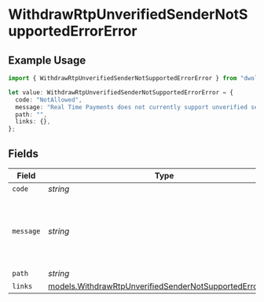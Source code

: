 # WithdrawRtpUnverifiedSenderNotSupportedErrorError

## Example Usage

```typescript
import { WithdrawRtpUnverifiedSenderNotSupportedErrorError } from "dwolla/models";

let value: WithdrawRtpUnverifiedSenderNotSupportedErrorError = {
  code: "NotAllowed",
  message: "Real Time Payments does not currently support unverified senders",
  path: "",
  links: {},
};
```

## Fields

| Field                                                                                                                      | Type                                                                                                                       | Required                                                                                                                   | Description                                                                                                                | Example                                                                                                                    |
| -------------------------------------------------------------------------------------------------------------------------- | -------------------------------------------------------------------------------------------------------------------------- | -------------------------------------------------------------------------------------------------------------------------- | -------------------------------------------------------------------------------------------------------------------------- | -------------------------------------------------------------------------------------------------------------------------- |
| `code`                                                                                                                     | *string*                                                                                                                   | :heavy_minus_sign:                                                                                                         | N/A                                                                                                                        | NotAllowed                                                                                                                 |
| `message`                                                                                                                  | *string*                                                                                                                   | :heavy_minus_sign:                                                                                                         | N/A                                                                                                                        | Real Time Payments does not currently support unverified senders                                                           |
| `path`                                                                                                                     | *string*                                                                                                                   | :heavy_minus_sign:                                                                                                         | N/A                                                                                                                        |                                                                                                                            |
| `links`                                                                                                                    | [models.WithdrawRtpUnverifiedSenderNotSupportedErrorLinks](../models/withdrawrtpunverifiedsendernotsupportederrorlinks.md) | :heavy_minus_sign:                                                                                                         | N/A                                                                                                                        | {}                                                                                                                         |